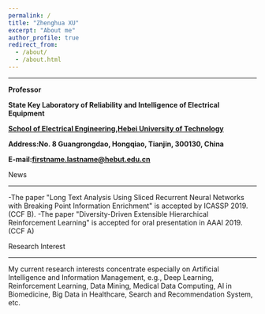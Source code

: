 ```yaml
---
permalink: /
title: "Zhenghua XU"
excerpt: "About me"
author_profile: true
redirect_from: 
  - /about/
  - /about.html
---
```

*****
**Professor**

**State Key Laboratory of Reliability and Intelligence of Electrical Equipment**

**[School of Electrical Engineering](http://ee.hebut.edu.cn/),[Hebei University of Technology](http://www.hebut.edu.cn/)**

**Address:No. 8 Guangrongdao, Hongqiao, Tianjin, 300130, China**

**E-mail:firstname.lastname@hebut.edu.cn**


News
*****
-The paper "Long Text Analysis Using Sliced Recurrent Neural Networks with Breaking Point Information Enrichment" is accepted by ICASSP 2019. (CCF B).
-The paper "Diversity-Driven Extensible Hierarchical Reinforcement Learning" is accepted for oral presentation in AAAI 2019. (CCF A)


Research Interest
*****
My current research interests concentrate especially on Artificial Intelligence and Information Management, e.g., Deep Learning, Reinforcement Learning, Data Mining, Medical Data Computing, AI in Biomedicine, Big Data in Healthcare, Search and Recommendation System, etc.
